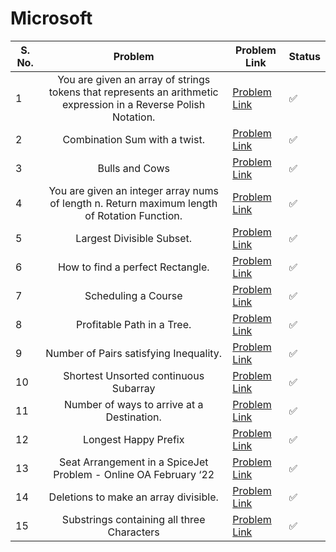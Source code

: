 # Microsoft

| S. No. | Problem | Problem Link | Status |
| ------ |:-------:| ------------ | ------ |
| 1 | You are given an array of strings tokens that represents an arithmetic expression in a Reverse Polish Notation. | [Problem Link](https://leetcode.com/problems/evaluate-reverse-polish-notation/) | ✅ |
| 2 | Combination Sum with a twist. | [Problem Link](https://leetcode.com/problems/combination-sum-iii/) | ✅  |
| 3 | Bulls and Cows | [Problem Link](https://leetcode.com/problems/bulls-and-cows/) | ✅  |
| 4 | You are given an integer array nums of length n. Return maximum length of Rotation Function. | [Problem Link](https://leetcode.com/problems/rotate-function/) |✅ |
| 5 | Largest Divisible Subset. | [Problem Link](https://leetcode.com/problems/largest-divisible-subset/) |✅ |
| 6 | How to find a perfect Rectangle. | [Problem Link](https://leetcode.com/problems/perfect-rectangle/) |✅  |
| 7 | Scheduling a Course | [Problem Link](https://leetcode.com/problems/course-schedule/) |  ✅|
| 8 | Profitable Path in a Tree. | [Problem Link](https://leetcode.com/problems/most-profitable-path-in-a-tree/) |  ✅ |
| 9 | Number of Pairs satisfying Inequality. | [Problem Link](https://leetcode.com/problems/number-of-pairs-satisfying-inequality/) |  ✅ |
| 10 | Shortest Unsorted continuous Subarray | [Problem Link](https://leetcode.com/problems/shortest-unsorted-continuous-subarray/) | ✅ |
| 11 | Number of ways to arrive at a Destination. | [Problem Link](https://leetcode.com/problems/number-of-ways-to-arrive-at-destination/) |  ✅  |
| 12 | Longest Happy Prefix | [Problem Link](https://leetcode.com/problems/longest-happy-prefix/) |  ✅  |
| 13 | Seat Arrangement in a SpiceJet Problem - Online OA February ‘22 | [Problem Link](https://leetcode.com/problems/airplane-seat-assignment-probability/) |   ✅ |
| 14 | Deletions to make an array divisible. | [Problem Link](https://leetcode.com/problems/minimum-deletions-to-make-array-divisible/) |  ✅  |
| 15 | Substrings containing all three Characters | [Problem Link](https://leetcode.com/problems/number-of-substrings-containing-all-three-characters/) |  ✅  |
